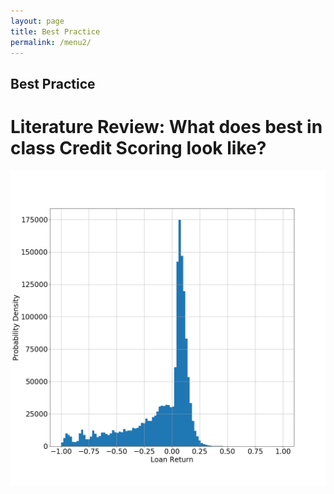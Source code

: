 ```yaml
---
layout: page
title: Best Practice
permalink: /menu2/
---
```



## Best Practice

# Literature Review: What does best in class Credit Scoring look like?

![Table1](/image/loan.png)
